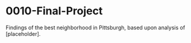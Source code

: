 # 0010-Final-Project
Findings of the best neighborhood in Pittsburgh, based upon analysis of [placeholder].
